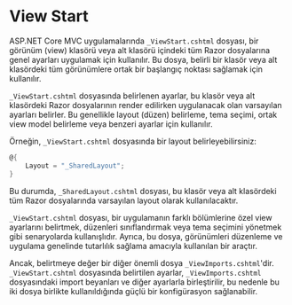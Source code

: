 ﻿# View Start
ASP.NET Core MVC uygulamalarında `_ViewStart.cshtml` dosyası, bir görünüm (view) klasörü veya alt klasörü içindeki tüm Razor dosyalarına genel ayarları uygulamak için kullanılır. Bu dosya, belirli bir klasör veya alt klasördeki tüm görünümlere ortak bir başlangıç noktası sağlamak için kullanılır.

`_ViewStart.cshtml` dosyasında belirlenen ayarlar, bu klasör veya alt klasördeki Razor dosyalarının render edilirken uygulanacak olan varsayılan ayarları belirler. Bu genellikle layout (düzen) belirleme, tema seçimi, ortak view model belirleme veya benzeri ayarlar için kullanılır.

Örneğin, `_ViewStart.cshtml` dosyasında bir layout belirleyebilirsiniz:

```csharp
@{
    Layout = "_SharedLayout";
}
```

Bu durumda, `_SharedLayout.cshtml` dosyası, bu klasör veya alt klasördeki tüm Razor dosyalarında varsayılan layout olarak kullanılacaktır.

`_ViewStart.cshtml` dosyası, bir uygulamanın farklı bölümlerine özel view ayarlarını belirtmek, düzenleri sınıflandırmak veya tema seçimini yönetmek gibi senaryolarda kullanışlıdır. Ayrıca, bu dosya, görünümleri düzenleme ve uygulama genelinde tutarlılık sağlama amacıyla kullanılan bir araçtır.

Ancak, belirtmeye değer bir diğer önemli dosya `_ViewImports.cshtml`'dir. `_ViewStart.cshtml` dosyasında belirtilen ayarlar, `_ViewImports.cshtml` dosyasındaki import beyanları ve diğer ayarlarla birleştirilir, bu nedenle bu iki dosya birlikte kullanıldığında güçlü bir konfigürasyon sağlanabilir.
